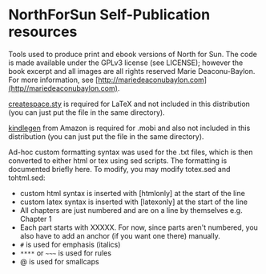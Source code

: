 # NorthForSun Self-Publication resources 

Tools used to produce print and ebook versions of North for Sun. The code is
made available under the GPLv3 license (see LICENSE); however the book excerpt
and all images are all rights reserved Marie Deaconu-Baylon. For more
information, see [http://mariedeaconubaylon.com](http//mariedeaconubaylon.com). 



[createspace.sty](https://github.com/aginiewicz/createspace) is required for LaTeX and not included in this distribution (you can just put the file in the same directory). 

[kindlegen](https://www.amazon.com/gp/feature.html?docId=1000765211)  from Amazon is required for .mobi and also not included in this distribution (you can just put the file in the same directory).


Ad-hoc custom formatting syntax was used for the .txt files, which is then converted to either html or tex using sed scripts. The formatting is documented briefly here. To modify, you may modify totex.sed and tohtml.sed: 

- custom html syntax is inserted with [htmlonly] at the start of the line 
- custom latex syntax is inserted with [latexonly] at the start of the line 
- All chapters are just numbered and are on a line by themselves e.g. Chapter 1
- Each part starts with XXXXX. For now, since parts aren't numbered, you also have to add an anchor (if you want one there) manually.
- `#` is used for emphasis (italics) 
- `****` or `~~~` is used for rules 
- @ is used for smallcaps




